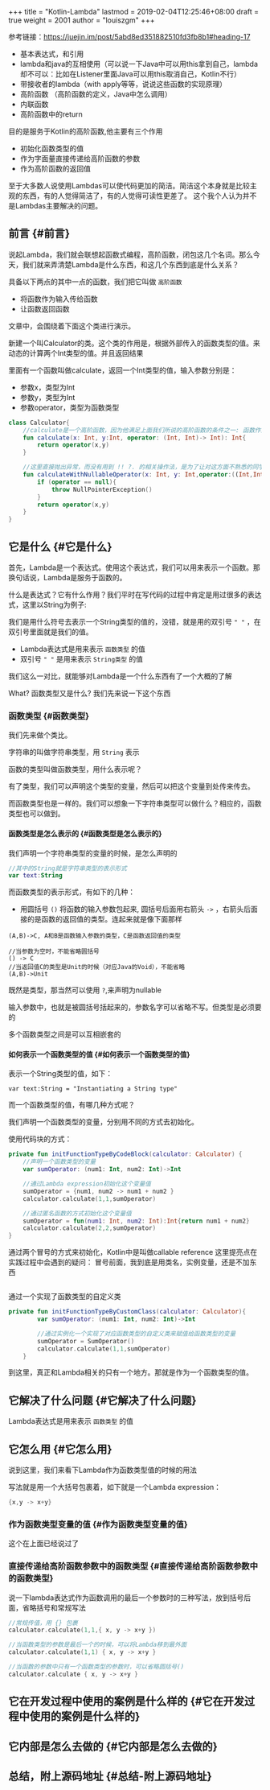 +++
title = "Kotlin-Lambda"
lastmod = 2019-02-04T12:25:46+08:00
draft = true
weight = 2001
author = "louiszgm"
+++

参考链接：<https://juejin.im/post/5abd8ed351882510fd3fb8b1#heading-17>

-   基本表达式，和引用
-   lambda和java的互相使用（可以说一下Java中可以用this拿到自己，lambda却不可以：比如在Listener里面Java可以用this取消自己，Kotlin不行）
-   带接收者的lambda（with apply等等，说说这些函数的实现原理）
-   高阶函数 （高阶函数的定义，Java中怎么调用）
-   内联函数
-   高阶函数中的return

目的是服务于Kotlin的高阶函数,他主要有三个作用

-   初始化函数类型的值
-   作为字面量直接传递给高阶函数的参数
-   作为高阶函数的返回值

至于大多数人说使用Lambdas可以使代码更加的简洁。简洁这个本身就是比较主观的东西，有的人觉得简洁了，有的人觉得可读性更差了。
这个我个人认为并不是Lambdas主要解决的问题。


## 前言 {#前言}

说起Lambda，我们就会联想起函数式编程，高阶函数，闭包这几个名词。那么今天，我们就来弄清楚Lambda是什么东西，和这几个东西到底是什么关系？

具备以下两点的其中一点的函数，我们把它叫做 `高阶函数`

-   将函数作为输入传给函数
-   让函数返回函数

文章中，会围绕着下面这个类进行演示。

新建一个叫Calculator的类。这个类的作用是，根据外部传入的函数类型的值。来动态的计算两个Int类型的值。并且返回结果

里面有一个函数叫做calculate，返回一个Int类型的值，输入参数分别是：

-   参数x，类型为Int
-   参数y，类型为Int
-   参数operator，类型为函数类型

```Kotlin
class Calculator{
    //calculate是一个高阶函数，因为他满足上面我们所说的高阶函数的条件之一: 函数作为输入参数传给了函数
    fun calculate(x: Int, y:Int, operator: (Int, Int)-> Int): Int{
        return operator(x,y)
    }

    //这里直接抛出异常，而没有用到 !! ?. 的相关操作法，是为了让对这方面不熟悉的同学看的清晰
    fun calculateWithNullableOperator(x: Int, y: Int,operator:((Int,Int)->Int)?):Int{
        if (operator == null){
            throw NullPointerException()
        }
        return operator(x,y)
    }
}
```


## 它是什么 {#它是什么}

首先，Lambda是一个表达式。使用这个表达式，我们可以用来表示一个函数。那换句话说，Lambda是服务于函数的。

什么是表达式？它有什么作用？我们平时在写代码的过程中肯定是用过很多的表达式，这里以String为例子:

我们是用什么符号去表示一个String类型的值的，没错，就是用的双引号  `" "` ，在双引号里面就是我们的值。

-   Lambda表达式是用来表示 `函数类型` 的值
-   双引号 `" "` 是用来表示 `String类型` 的值

我们这么一对比，就能够对Lambda是一个什么东西有了一个大概的了解

What? 函数类型又是什么? 我们先来说一下这个东西

<!--more-->


### 函数类型 {#函数类型}

我们先来做个类比。

字符串的叫做字符串类型，用 `String` 表示

函数的类型叫做函数类型，用什么表示呢？

有了类型，我们可以声明这个类型的变量，然后可以把这个变量到处传来传去。

而函数类型也是一样的。我们可以想象一下字符串类型可以做什么？相应的，函数类型也可以做到。


#### 函数类型是怎么表示的 {#函数类型是怎么表示的}

我们声明一个字符串类型的变量的时候，是怎么声明的

```Kotlin
//其中的String就是字符串类型的表示形式
var text:String
```

而函数类型的表示形式，有如下的几种：

-   用圆括号 `()` 将函数的输入参数包起来, 圆括号后面用右箭头 `->` ，右箭头后面接的是函数的返回值的类型。连起来就是像下面那样

```text
(A,B)->C, A和B是函数输入参数的类型，C是函数返回值的类型

//当参数为空时，不能省略圆括号
() -> C
//当返回值C的类型是Unit的时候（对应Java的Void），不能省略
(A,B)->Unit
```

既然是类型，那当然可以使用 `?`,来声明为nullable

输入参数中，也就是被圆括号括起来的，参数名字可以省略不写。但类型是必须要的

多个函数类型之间是可以互相嵌套的


#### 如何表示一个函数类型的值 {#如何表示一个函数类型的值}

表示一个String类型的值，如下：

```nil
var text:String = "Instantiating a String type"
```

而一个函数类型的值，有哪几种方式呢？

我们声明一个函数类型的变量，分别用不同的方式去初始化。

使用代码块的方式：

```Kotlin
private fun initFunctionTypeByCodeBlock(calculator: Calculator) {
    //声明一个函数类型的变量
    var sumOperator: (num1: Int, num2: Int)->Int

    //通过Lambda expression初始化这个变量值
    sumOperator = {num1, num2 -> num1 + num2 }
    calculator.calculate(1,1,sumOperator)

    //通过匿名函数的方式初始化这个变量值
    sumOperator = fun(num1: Int, num2: Int):Int{return num1 + num2}
    calculator.calculate(2,2,sumOperator)
}
```

通过两个冒号的方式来初始化，Kotlin中是叫做callable reference
这里提亮点在实践过程中会遇到的疑问：
冒号前面，我到底是用类名，实例变量，还是不加东西

```Kotlin

```

通过一个实现了函数类型的自定义类

```Kotlin
private fun initFunctionTypeByCustomClass(calculator: Calculator){
        var sumOperator: (num1: Int, num2: Int)->Int

        //通过实例化一个实现了对应函数类型的自定义类来赋值给函数类型的变量
        sumOperator = SumOperator()
        calculator.calculate(1,1,sumOperator)
    }
```

到这里，真正和Lambda相关的只有一个地方。那就是作为一个函数类型的值。


## 它解决了什么问题 {#它解决了什么问题}

Lambda表达式是用来表示 `函数类型` 的值


## 它怎么用 {#它怎么用}

说到这里，我们来看下Lambda作为函数类型值的时候的用法

写法就是用一个大括号包裹着，如下就是一个Lambda expression：

```Kotlin
{x,y -> x+y}
```


### 作为函数类型变量的值 {#作为函数类型变量的值}

这个在上面已经说过了


### 直接传递给高阶函数参数中的函数类型 {#直接传递给高阶函数参数中的函数类型}

说一下lambda表达式作为函数调用的最后一个参数时的三种写法，放到括号后面，省略括号和常规写法

```Kotlin
//常规传值，用 {} 包裹
calculator.calculate(1,1,{ x, y -> x+y })

//当函数类型的参数是最后一个的时候，可以将Lambda移到最外面
calculator.calculate(1,1) { x, y -> x+y }

//当函数的参数中只有一个函数类型的参数时，可以省略圆括号()
calculator.calculate { x, y -> x+y }
```


## 它在开发过程中使用的案例是什么样的 {#它在开发过程中使用的案例是什么样的}


## 它内部是怎么去做的 {#它内部是怎么去做的}


## 总结，附上源码地址 {#总结-附上源码地址}

